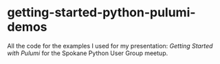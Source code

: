 # getting-started-python-pulumi-demos
All the code for the examples I used for my presentation: *Getting Started with Pulumi* for the Spokane Python User Group meetup.

